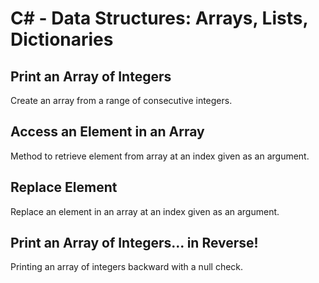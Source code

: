 # C# - Data Structures: Arrays, Lists, Dictionaries

## Print an Array of Integers
Create an array from a range of consecutive integers.

## Access an Element in an Array
Method to retrieve element from array at an index given as an argument.

## Replace Element
Replace an element in an array at an index given as an argument.

## Print an Array of Integers... in Reverse!
Printing an array of integers backward with a null check.
